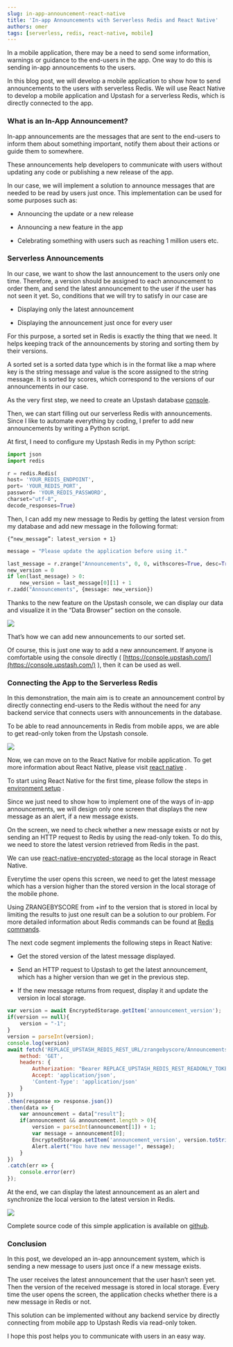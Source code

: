 ```yaml
---
slug: in-app-announcement-react-native
title: 'In-app Announcements with Serverless Redis and React Native'
authors: omer
tags: [serverless, redis, react-native, mobile]
---
```


In a mobile application, there may be a need to send some information, warnings or guidance to the end-users in the app. One way to do this is sending in-app announcements to the users. 

In this blog post, we will develop a mobile application to show how to send announcements to the users with serverless Redis. We will use React Native to develop a mobile application and Upstash for a serverless Redis, which is directly connected to the app.
      
<!-- truncate -->

### What is an In-App Announcement?

In-app announcements are the messages that are sent to the end-users to inform them about something important, notify them about their actions or guide them to somewhere.

These announcements help developers to communicate with users without updating any code or publishing a new release of the app.

In our case, we will implement a solution to announce messages that are needed to be read by users just once. This implementation can be used for some purposes such as:

-   Announcing the update or a new release
    
-   Announcing a new feature in the app
    
-   Celebrating something with users such as reaching 1 million users etc.

### Serverless Announcements

In our case, we want to show the last announcement to the users only one time. Therefore, a version should be assigned to each announcement to order them, and send the latest announcement to the user if the user has not seen it yet. So, conditions that we will try to satisfy in our case are

-   Displaying only the latest announcement
    
-   Displaying the announcement just once for every user
    

For this purpose, a sorted set in Redis is exactly the thing that we need. It helps keeping track of the announcements by storing and sorting them by their versions.

A sorted set is a sorted data type which is in the format like a map where key is the string message and value is the score assigned to the string message. It is sorted by scores, which correspond to the versions of our announcements in our case.

As the very first step, we need to create an Upstash database [console](https://console.upstash.com/login).

Then, we can start filling out our serverless Redis with announcements. Since I like to automate everything by coding, I prefer to add new announcements by writing a Python script.

At first, I need to configure my Upstash Redis in my Python script:

``` python
import json
import redis

r = redis.Redis(
host= 'YOUR_REDIS_ENDPOINT',
port= 'YOUR_REDIS_PORT',
password= 'YOUR_REDIS_PASSWORD',
charset="utf-8",
decode_responses=True)
```

Then, I can add my new message to Redis by getting the latest version from my database and add new message in the following format:

```
{“new_message”: latest_version + 1}
```

``` python
message = "Please update the application before using it."

last_message = r.zrange("Announcements", 0, 0, withscores=True, desc=True)
new_version = 0
if len(last_message) > 0:
	new_version = last_message[0][1] + 1
r.zadd("Announcements", {message: new_version})
```

Thanks to the new feature on the Upstash console, we can display our data and visualize it in the “Data Browser” section on the console.

**![](https://lh6.googleusercontent.com/69xgTFYTx8sMrfGW4MuHEPt07LlI8j7tgGcKrcY0k8bzRIoO08vOmumKBMjzbP0sWo_MmjRZlXCyYo7Sp3bcmsRQ1Tz10g8Jz2TqfIqoYbe3JG62XfgwPTJyOHs_Bdl8afuOnpDn)**

That’s how we can add new announcements to our sorted set.

Of course, this is just one way to add a new announcement. If anyone is comfortable using the console directly ( [https://console.upstash.com/](https://console.upstash.com/) ), then it can be used as well.

### **Connecting the App to the Serverless Redis**

In this demonstration, the main aim is to create an announcement control by directly connecting end-users to the Redis without the need for any backend service that connects users with announcements in the database.

To be able to read announcements in Redis from mobile apps, we are able to get read-only token from the Upstash console.

**![](https://lh6.googleusercontent.com/oOdNqkd90lDGwAz20u_PKqm-5GLGP19CuVIqmbuF2HJzmzX8IdoxRw58RBl01c30esOezgbmevs_eHFayY5SDrSh_VmUHvA8cx70x7qeNiBY3vEQwpTU92e2V3Pv88Y6I8WGsVtb)**

Now, we can move on to the React Native for mobile application. To get more information about React Native, please visit [react native](https://reactnative.dev/) .

To start using React Native for the first time, please follow the steps in [environment setup](https://reactnative.dev/docs/environment-setup) .

Since we just need to show how to implement one of the ways of in-app announcements, we will design only one screen that displays the new message as an alert, if a new message exists.

On the screen, we need to check whether a new message exists or not by sending an HTTP request to Redis by using the read-only token. To do this, we need to store the latest version retrieved from Redis in the past.

We can use [react-native-encrypted-storage](https://www.npmjs.com/package/react-native-encrypted-storage)  as the local storage in React Native.

Everytime the user opens this screen, we need to get the latest message which has a version higher than the stored version in the local storage of the mobile phone.

Using ZRANGEBYSCORE from +inf to the version that is stored in local by limiting the results to just one result can be a solution to our problem. For more detailed information about Redis commands can be found at [Redis commands](https://redis.io/commands).

The next code segment implements the following steps in React Native:

-   Get the stored version of the latest message displayed.
    
-   Send an HTTP request to Upstash to get the latest announcement, which has a higher version than we get in the previous step.
    
-   If the new message returns from request, display it and update the version in local storage.

``` javascript
var version = await EncryptedStorage.getItem('announcement_version');
if(version == null){
	version = "-1";
}
version = parseInt(version);
console.log(version)
await fetch('REPLACE_UPSTASH_REDIS_REST_URL/zrangebyscore/Announcements/+inf/' + version + "/WITHSCORES/LIMIT/0/1", {
	method: 'GET',
	headers: {
		Authorization: "Bearer REPLACE_UPSTASH_REDIS_REST_READONLY_TOKEN",
		Accept: 'application/json',
		'Content-Type': 'application/json'
	}
})
.then(response => response.json())
.then(data => {
	var announcement = data["result"];
	if(announcement && announcement.length > 0){
		version = parseInt(announcement[1]) + 1;
		var message = announcement[0];
		EncryptedStorage.setItem('announcement_version', version.toString());
		Alert.alert("You have new message!", message);
	}
})
.catch(err => {
	console.error(err)
});
```

At the end, we can display the latest announcement as an alert and synchronize the local version to the latest version in Redis.

**![](https://lh4.googleusercontent.com/QIY55Jp-xwUEJA2KgYXjzjO4JKUwg4Onqwm-31tEWTUo8Gp9aNdRp4m_GZuNt75WZo_X5YOfgEJC5h-7JmyrYOGM2R92Ur05-OWn1z-TVnGInq_dp9wh0rTLZTlTp59c_96NjIYz)**

Complete source code of this simple application is available on [github](https://github.com/omeraytac/in-app-announcement).

### **Conclusion**

In this post, we developed an in-app announcement system, which is sending a new message to users just once if a new message exists.

The user receives the latest announcement that the user hasn’t seen yet. Then the version of the received message is stored in local storage. Every time the user opens the screen, the application checks whether there is a new message in Redis or not.

This solution can be implemented without any backend service by directly connecting from mobile app to Upstash Redis via read-only token.

I hope this post helps you to communicate with users in an easy way.
